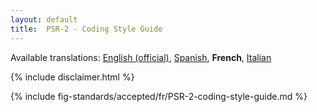 ```yaml
---
layout: default
title:  PSR-2 - Coding Style Guide
---
```


<nav id="lngmenu">
  Available translations:
  <a href="/psr/psr-2">English (official)</a>,
  <a href="/psr/psr-2/es">Spanish</a>,
  <b>French</b>,
  <a href="/psr/psr-2/it">Italian</a>
</nav>

{% include disclaimer.html %}

{% include fig-standards/accepted/fr/PSR-2-coding-style-guide.md %}

